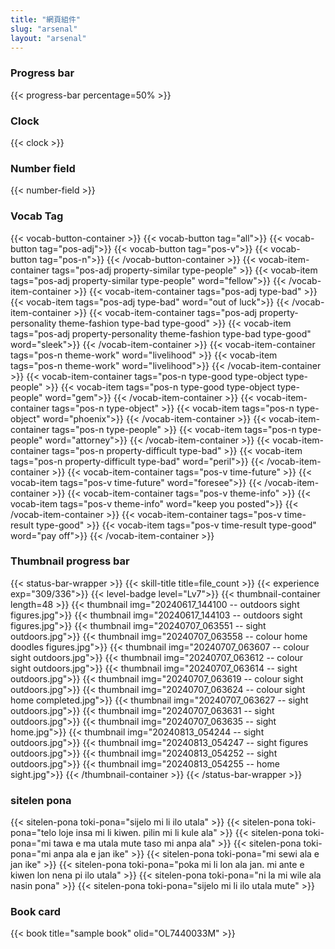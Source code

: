 ```yaml
---
title: "網頁組件"
slug: "arsenal"
layout: "arsenal"
---
```


### Progress bar
{{< progress-bar percentage=50% >}}
### Clock
{{< clock >}}
### Number field
{{< number-field >}}
### Vocab Tag
{{< vocab-button-container >}}
    {{< vocab-button tag="all">}}
    {{< vocab-button tag="pos-adj">}}
    {{< vocab-button tag="pos-v">}}
    {{< vocab-button tag="pos-n">}}
{{< /vocab-button-container >}}
{{< vocab-item-container tags="pos-adj property-similar type-people"  >}}
    {{< vocab-item tags="pos-adj property-similar type-people" word="fellow">}}
{{< /vocab-item-container >}}
{{< vocab-item-container tags="pos-adj type-bad"  >}}
    {{< vocab-item tags="pos-adj type-bad" word="out of luck">}}
{{< /vocab-item-container >}}
{{< vocab-item-container tags="pos-adj property-personality theme-fashion type-bad type-good"  >}}
    {{< vocab-item tags="pos-adj property-personality theme-fashion type-bad type-good" word="sleek">}}
{{< /vocab-item-container >}}
{{< vocab-item-container  tags="pos-n theme-work" word="livelihood" >}}
    {{< vocab-item tags="pos-n theme-work" word="livelihood">}}
{{< /vocab-item-container >}}
{{< vocab-item-container tags="pos-n type-good type-object type-people"  >}}
    {{< vocab-item tags="pos-n type-good type-object type-people" word="gem">}}
{{< /vocab-item-container >}}
{{< vocab-item-container tags="pos-n type-object"  >}}
    {{< vocab-item tags="pos-n type-object" word="phoenix">}}
{{< /vocab-item-container >}}
{{< vocab-item-container tags="pos-n type-people"  >}}
    {{< vocab-item tags="pos-n type-people" word="attorney">}}
{{< /vocab-item-container >}}
{{< vocab-item-container tags="pos-n property-difficult type-bad"  >}}
    {{< vocab-item tags="pos-n property-difficult type-bad" word="peril">}}
{{< /vocab-item-container >}}
{{< vocab-item-container tags="pos-v time-future"  >}}
    {{< vocab-item tags="pos-v time-future" word="foresee">}}
{{< /vocab-item-container >}}
{{< vocab-item-container tags="pos-v theme-info"  >}}
    {{< vocab-item tags="pos-v theme-info" word="keep you posted">}}
{{< /vocab-item-container >}}
{{< vocab-item-container tags="pos-v time-result type-good"  >}}
    {{< vocab-item tags="pos-v time-result type-good" word="pay off">}}
{{< /vocab-item-container >}}

### Thumbnail progress bar
{{< status-bar-wrapper >}}
{{< skill-title title=file_count >}}
{{< experience exp="309/336">}}
{{< level-badge level="Lv7">}}
{{< thumbnail-container length=48 >}}
    {{< thumbnail img="20240617_144100 -- outdoors sight figures.jpg">}}
    {{< thumbnail img="20240617_144103 -- outdoors sight figures.jpg">}}
    {{< thumbnail img="20240707_063551 -- sight outdoors.jpg">}}
    {{< thumbnail img="20240707_063558 -- colour home doodles figures.jpg">}}
    {{< thumbnail img="20240707_063607 -- colour sight outdoors.jpg">}}
    {{< thumbnail img="20240707_063612 -- colour sight outdoors.jpg">}}
    {{< thumbnail img="20240707_063614 -- sight outdoors.jpg">}}
    {{< thumbnail img="20240707_063619 -- colour sight outdoors.jpg">}}
    {{< thumbnail img="20240707_063624 -- colour sight home completed.jpg">}}
    {{< thumbnail img="20240707_063627 -- sight outdoors.jpg">}}
    {{< thumbnail img="20240707_063631 -- sight outdoors.jpg">}}
    {{< thumbnail img="20240707_063635 -- sight home.jpg">}}
    {{< thumbnail img="20240813_054244 -- sight outdoors.jpg">}}
    {{< thumbnail img="20240813_054247 -- sight figures outdoors.jpg">}}
    {{< thumbnail img="20240813_054252 -- sight outdoors.jpg">}}
    {{< thumbnail img="20240813_054255 -- home sight.jpg">}}
{{< /thumbnail-container >}}
{{< /status-bar-wrapper >}}
### sitelen pona
{{< sitelen-pona toki-pona="sijelo mi li ilo utala" >}}
{{< sitelen-pona toki-pona="telo loje insa mi li kiwen. pilin mi li kule ala" >}}
{{< sitelen-pona toki-pona="mi tawa e ma utala mute taso mi anpa ala" >}}
{{< sitelen-pona toki-pona="mi anpa ala e jan ike" >}}
{{< sitelen-pona toki-pona="mi sewi ala e jan ike" >}}
{{< sitelen-pona toki-pona="poka mi li lon ala jan. mi ante e kiwen lon nena pi ilo utala" >}}
{{< sitelen-pona toki-pona="ni la mi wile ala nasin pona" >}}
{{< sitelen-pona toki-pona="sijelo mi li ilo utala mute" >}}

### Book card
{{< book title="sample book" olid="OL7440033M" >}}
